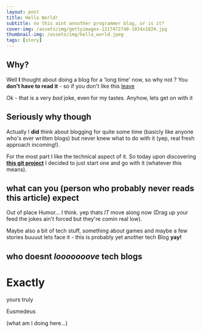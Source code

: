 ```yaml
---
layout: post
title: Hello World!
subtitle: no this aint annother programmer blog, or is it?
cover-img: /assets/img/gettyimages-1217472748-1024x1024.jpg
thumbnail-img: /assets/img/hello_world.jpeg
tags: [story]
---
```

## Why?
Well **I** thought about doing a blog for a 'long time' now, so why not ?
You **don't have to read it** - so if you don't like this [leave](https://eusmedeus.github.io)

Ok - that is a very _bad_ joke, even for my tastes. Anyhow, lets get on with it

## Seriously why though

Actually I **did** think about blogging for quite some time (basicly like anyone who's ever written blogs)
but never knew what to do with it (yep, real fresh approach incoming!).

For the most part I like the technical aspect of it.
So today upon discovering **[this git project](https://github.com/daattali/beautiful-jekyll#readme)** I decided to just start one and go with it (whatever this means).

## what can you (person who probably never reads this article) expect

Out of place Humor... I think.
yep thats _IT_ move along now (Drag up your feed the jokes ain't forced but they're comin real low).

Maybe also a bit of tech stuff, something about games and maybe a few stories buuuut lets face it - this is probably yet another tech Blog **yay!**

## who doesnt _looooooove_ tech blogs
# Exactly




yours truly

Eusmedeus

(what am I doing here...)
